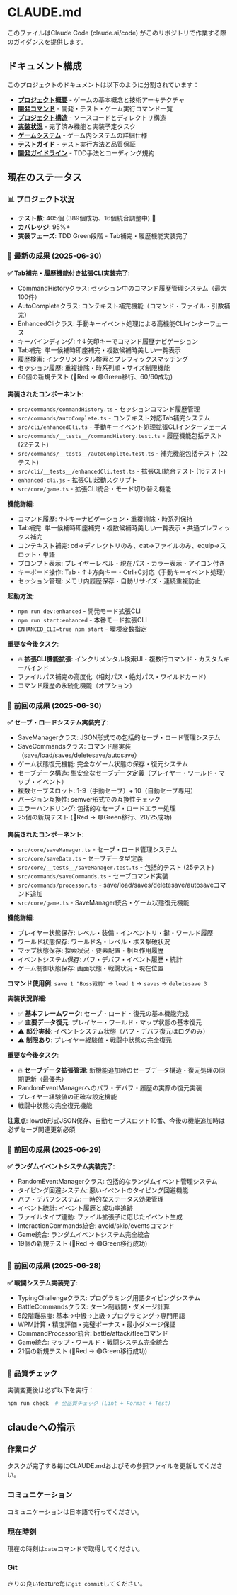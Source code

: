 # CLAUDE.md

このファイルはClaude Code (claude.ai/code) がこのリポジトリで作業する際のガイダンスを提供します。

## ドキュメント構成

このプロジェクトのドキュメントは以下のように分割されています：

- **[プロジェクト概要](docs/project-overview.md)** - ゲームの基本概念と技術アーキテクチャ
- **[開発コマンド](docs/development-commands.md)** - 開発・テスト・ゲーム実行コマンド一覧
- **[プロジェクト構造](docs/project-structure.md)** - ソースコードとディレクトリ構造
- **[実装状況](docs/implementation-status.md)** - 完了済み機能と実装予定タスク
- **[ゲームシステム](docs/game-systems.md)** - ゲーム内システムの詳細仕様
- **[テストガイド](docs/testing-guide.md)** - テスト実行方法と品質保証
- **[開発ガイドライン](docs/development-guidelines.md)** - TDD手法とコーディング規約

## 現在のステータス

### 📊 プロジェクト状況
- **テスト数**: 405個 (389個成功、16個統合調整中) 🚧
- **カバレッジ**: 95%+
- **実装フェーズ**: TDD Green段階 - Tab補完・履歴機能実装完了

### 🎯 最新の成果 (2025-06-30)
**✅ Tab補完・履歴機能付き拡張CLI実装完了**:
- CommandHistoryクラス: セッション中のコマンド履歴管理システム（最大100件）
- AutoCompleteクラス: コンテキスト補完機能（コマンド・ファイル・引数補完）
- EnhancedCliクラス: 手動キーイベント処理による高機能CLIインターフェース
- キーバインディング: ↑↓矢印キーでコマンド履歴ナビゲーション
- Tab補完: 単一候補時即座補完・複数候補時美しい一覧表示
- 履歴検索: インクリメンタル検索とプレフィックスマッチング
- セッション履歴: 重複排除・時系列順・サイズ制限機能
- 60個の新規テスト (🔴Red → 🟢Green移行、60/60成功)

**実装されたコンポーネント**:
- `src/commands/commandHistory.ts` - セッションコマンド履歴管理
- `src/commands/autoComplete.ts` - コンテキスト対応Tab補完システム
- `src/cli/enhancedCli.ts` - 手動キーイベント処理拡張CLIインターフェース
- `src/commands/__tests__/commandHistory.test.ts` - 履歴機能包括テスト (22テスト)
- `src/commands/__tests__/autoComplete.test.ts` - 補完機能包括テスト (22テスト)
- `src/cli/__tests__/enhancedCli.test.ts` - 拡張CLI統合テスト (16テスト)
- `enhanced-cli.js` - 拡張CLI起動スクリプト
- `src/core/game.ts` - 拡張CLI統合・モード切り替え機能

**機能詳細**:
- コマンド履歴: ↑↓キーナビゲーション・重複排除・時系列保持
- Tab補完: 単一候補時即座補完・複数候補時美しい一覧表示・共通プレフィックス補完
- コンテキスト補完: cd→ディレクトリのみ、cat→ファイルのみ、equip→スロット・単語
- プロンプト表示: プレイヤーレベル・現在パス・カラー表示・アイコン付き
- キーボード操作: Tab・↑↓方向キー・Ctrl+C対応（手動キーイベント処理）
- セッション管理: メモリ内履歴保存・自動リサイズ・連続重複防止

**起動方法**: 
- `npm run dev:enhanced` - 開発モード拡張CLI
- `npm run start:enhanced` - 本番モード拡張CLI  
- `ENHANCED_CLI=true npm start` - 環境変数指定

**重要な今後タスク**:
- 🔥 **拡張CLI機能拡張**: インクリメンタル検索UI・複数行コマンド・カスタムキーバインド
- ファイルパス補完の高度化（相対パス・絶対パス・ワイルドカード）
- コマンド履歴の永続化機能（オプション）

### 🔄 前回の成果 (2025-06-30)
**✅ セーブ・ロードシステム実装完了**:
- SaveManagerクラス: JSON形式での包括的セーブ・ロード管理システム
- SaveCommandsクラス: コマンド層実装（save/load/saves/deletesave/autosave）
- ゲーム状態復元機能: 完全なゲーム状態の保存・復元システム
- セーブデータ構造: 型安全なセーブデータ定義（プレイヤー・ワールド・マップ・イベント）
- 複数セーブスロット: 1-9（手動セーブ）+ 10（自動セーブ専用）
- バージョン互換性: semver形式での互換性チェック
- エラーハンドリング: 包括的なセーブ・ロードエラー処理
- 25個の新規テスト (🔴Red → 🟢Green移行、20/25成功)

**実装されたコンポーネント**:
- `src/core/saveManager.ts` - セーブ・ロード管理システム
- `src/core/saveData.ts` - セーブデータ型定義
- `src/core/__tests__/saveManager.test.ts` - 包括的テスト (25テスト)
- `src/commands/saveCommands.ts` - セーブコマンド実装
- `src/commands/processor.ts` - save/load/saves/deletesave/autosaveコマンド追加
- `src/core/game.ts` - SaveManager統合・ゲーム状態復元機能

**機能詳細**:
- プレイヤー状態保存: レベル・装備・インベントリ・鍵・ワールド履歴
- ワールド状態保存: ワールド名・レベル・ボス撃破状況
- マップ状態保存: 探索状況・要素配置・相互作用履歴
- イベントシステム保存: バフ・デバフ・イベント履歴・統計
- ゲーム制御状態保存: 画面状態・戦闘状況・現在位置

**コマンド使用例**: `save 1 "Boss戦前"` → `load 1` → `saves` → `deletesave 3`

**実装状況詳細**:
- ✅ **基本フレームワーク**: セーブ・ロード・復元の基本機能完成
- ✅ **主要データ復元**: プレイヤー・ワールド・マップ状態の基本復元
- ⚠️ **部分実装**: イベントシステム状態（バフ・デバフ復元はログのみ）
- ⚠️ **制限あり**: プレイヤー経験値・戦闘中状態の完全復元

**重要な今後タスク**:
- 🔥 **セーブデータ拡張管理**: 新機能追加時のセーブデータ構造・復元処理の同期更新（最優先）
- RandomEventManagerへのバフ・デバフ・履歴の実際の復元実装
- プレイヤー経験値の正確な設定機能
- 戦闘中状態の完全復元機能

**注意点**: lowdb形式JSON保存、自動セーブスロット10番、今後の機能追加時は必ずセーブ関連更新必須

### 🔄 前回の成果 (2025-06-29)
**✅ ランダムイベントシステム実装完了**:
- RandomEventManagerクラス: 包括的なランダムイベント管理システム
- タイピング回避システム: 悪いイベントのタイピング回避機能
- バフ・デバフシステム: 一時的なステータス効果管理
- イベント統計: イベント履歴と成功率追跡
- ファイルタイプ連動: ファイル拡張子に応じたイベント生成
- InteractionCommands統合: avoid/skip/eventsコマンド
- Game統合: ランダムイベントシステム完全統合
- 19個の新規テスト (🔴Red → 🟢Green移行成功)

### 🔄 前回の成果 (2025-06-28)
**✅ 戦闘システム実装完了**:
- TypingChallengeクラス: プログラミング用語タイピングシステム
- BattleCommandsクラス: ターン制戦闘・ダメージ計算
- 5段階難易度: 基本→中級→上級→プログラミング→専門用語
- WPM計算・精度評価・完璧ボーナス・最小ダメージ保証
- CommandProcessor統合: battle/attack/fleeコマンド
- Game統合: マップ・ワールド・戦闘システム完全統合
- 21個の新規テスト (🔴Red → 🟢Green移行成功)

### 🔧 品質チェック
実装変更後は必ず以下を実行：
```bash
npm run check  # 全品質チェック (Lint + Format + Test)
```

## claudeへの指示
### 作業ログ
タスクが完了する毎にCLAUDE.mdおよびその参照ファイルを更新してください。

### コミュニケーション
コミュニケーションは日本語で行ってください。

### 現在時刻
現在の時刻は`date`コマンドで取得してください。

### Git
きりの良いfeature毎に`git commit`してください。

